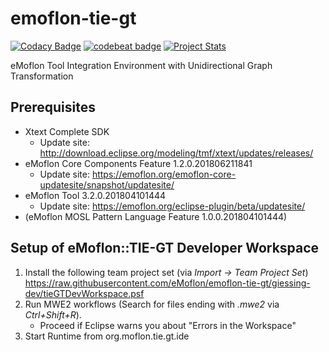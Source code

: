 # emoflon-tie-gt

[![Codacy Badge](https://api.codacy.com/project/badge/Grade/7566bf29bf0546a6a75c52be30b85c79)](https://www.codacy.com/app/RolandKluge/emoflon-tie-gt?utm_source=github.com&amp;utm_medium=referral&amp;utm_content=eMoflon/emoflon-tie-gt&amp;utm_campaign=Badge_Grade)
[![codebeat badge](https://codebeat.co/badges/5d38ead2-f38e-472c-99b5-9f7408970d8e)](https://codebeat.co/projects/github-com-emoflon-emoflon-tie-gt-master)
[![Project Stats](https://www.openhub.net/p/emoflon-tie-gt/widgets/project_thin_badge.gif)](https://www.openhub.net/p/emoflon-tie-gt)

eMoflon Tool Integration Environment with Unidirectional Graph Transformation

## Prerequisites
- Xtext Complete SDK
   * Update site: http://download.eclipse.org/modeling/tmf/xtext/updates/releases/
- eMoflon Core Components Feature	1.2.0.201806211841
   * Update site: https://emoflon.org/emoflon-core-updatesite/snapshot/updatesite/
- eMoflon Tool   3.2.0.201804101444
   * Update site: https://emoflon.org/eclipse-plugin/beta/updatesite/
- (eMoflon MOSL Pattern Language Feature	1.0.0.201804101444)
   
## Setup of eMoflon::TIE-GT Developer Workspace
1. Install the following team project set (via *Import &rarr; Team Project Set*) https://raw.githubusercontent.com/eMoflon/emoflon-tie-gt/giessing-dev/tieGTDevWorkspace.psf
2. Run MWE2 workflows (Search for files ending with *.mwe2* via *Ctrl+Shift+R*).
   * Proceed if Eclipse warns you about "Errors in the Workspace"
3. Start Runtime from org.moflon.tie.gt.ide
   
   
